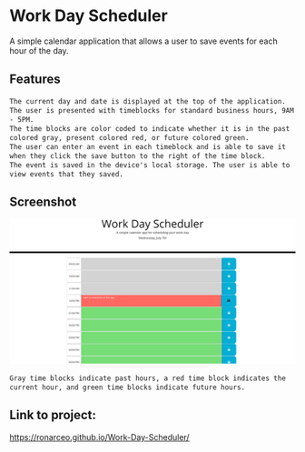 # Work Day Scheduler
A simple calendar application that allows a user to save events for each hour of the day.

## Features
```
The current day and date is displayed at the top of the application.
The user is presented with timeblocks for standard business hours, 9AM - 5PM.
The time blocks are color coded to indicate whether it is in the past colored gray, present colored red, or future colored green.
The user can enter an event in each timeblock and is able to save it when they click the save button to the right of the time block.
The event is saved in the device's local storage. The user is able to view events that they saved.
```

## Screenshot
![screenshot of the app](images/screenshot.png)
```
Gray time blocks indicate past hours, a red time block indicates the current hour, and green time blocks indicate future hours.
```

## Link to project:
https://ronarceo.github.io/Work-Day-Scheduler/